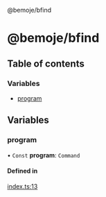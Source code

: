 @bemoje/bfind

# @bemoje/bfind

## Table of contents

### Variables

- [program](https://github.com/bemoje/tsmono/blob/main/docs/md/bfind/index.md#program)

## Variables

### program

• `Const` **program**: `Command`

#### Defined in

[index.ts:13](https://github.com/bemoje/tsmono/blob/87185a0/pkg/bfind/src/index.ts#L13)
